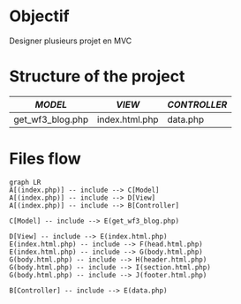 #  Objectif

Designer plusieurs projet en MVC

# Structure of the project 

|*MODEL* | *VIEW* | *CONTROLLER* |
|---|---|---|
| get_wf3_blog.php | index.html.php | data.php |

# Files flow

```mermaid
graph LR
A[(index.php)] -- include --> C[Model]
A[(index.php)] -- include --> D[View]
A[(index.php)] -- include --> B[Controller]

C[Model] -- include --> E(get_wf3_blog.php)

D[View] -- include --> E(index.html.php)
E(index.html.php) -- include --> F(head.html.php)
E(index.html.php) -- include --> G(body.html.php)
G(body.html.php) -- include --> H(header.html.php)
G(body.html.php) -- include --> I(section.html.php)
G(body.html.php) -- include --> J(footer.html.php)

B[Controller] -- include --> E(data.php)
```
